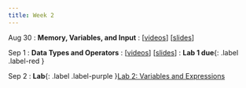 ```yaml
---
title: Week 2
---
```


Aug 30
: **Memory, Variables, and Input**
  : \[[videos](https://www.youtube.com/playlist?list=PLr509y092L28mMKYbl4cqA26SrxJfd50z)\] \[[slides](https://docs.google.com/presentation/d/1Gx89HbRmqStnIiwTgHhzEq3vzFETc1P1V1KF6a-p58s/edit?usp=sharing)\]
  
Sep 1
: **Data Types and Operators**
  : \[[videos](https://youtube.com/playlist?list=PLr509y092L28OfTqL6EiJwlk3ycYGYaQI)\] \[[slides](https://docs.google.com/presentation/d/1GRMJ4qYKZh2y3nZWcF6S4t6vNGZaYv4Di57DFQAgL5s/edit?usp=sharing)\]
: **Lab 1 due**{: .label .label-red }

Sep 2
: **Lab**{: .label .label-purple }[Lab 2: Variables and Expressions](https://class.mimir.io/projects/ea7024cf-a0f8-4786-9a6f-801fdea6e993)
<!--   : [Solution](#) -->


